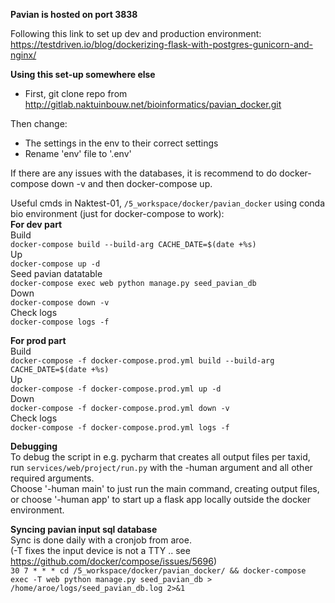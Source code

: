 **Pavian is hosted on port 3838**

Following this link to set up dev and production environment:  
https://testdriven.io/blog/dockerizing-flask-with-postgres-gunicorn-and-nginx/

**Using this set-up somewhere else**   
 *  First, git clone repo from  http://gitlab.naktuinbouw.net/bioinformatics/pavian_docker.git  
 
 Then change:  
 *  The settings in the env to their correct settings
 *  Rename 'env' file to '.env'
 
 If there are any issues with the databases, it is recommend to do docker-compose down -v and then docker-compose up.  

Useful cmds in Naktest-01, `/5_workspace/docker/pavian_docker` using conda bio environment (just for docker-compose to work):  
**For dev part**  
Build  
`docker-compose build --build-arg CACHE_DATE=$(date +%s)`  
Up  
`docker-compose up -d`  
Seed pavian datatable  
`docker-compose exec web python manage.py seed_pavian_db`  
Down  
`docker-compose down -v`  
Check logs  
`docker-compose logs -f`


**For prod part**  
 Build  
 `docker-compose -f docker-compose.prod.yml build --build-arg CACHE_DATE=$(date +%s)`  
 Up  
 `docker-compose -f docker-compose.prod.yml up -d`  
 Down  
 `docker-compose -f docker-compose.prod.yml down -v`  
 Check logs  
`docker-compose -f docker-compose.prod.yml logs -f`  
 
 
**Debugging**  
To debug the script in e.g. pycharm that creates all output files per taxid, run `services/web/project/run.py`  with the -human argument and all other required arguments.  
Choose '-human main' to just run the main command, creating output files, or choose '-human app' to start up a flask app locally outside the docker environment.


**Syncing pavian input sql database**  
Sync is done daily with a cronjob from aroe.  
(-T fixes the input device is not a TTY .. see https://github.com/docker/compose/issues/5696)  
`30 7 * * * cd /5_workspace/docker/pavian_docker/ && docker-compose exec -T web python manage.py seed_pavian_db > /home/aroe/logs/seed_pavian_db.log 2>&1`